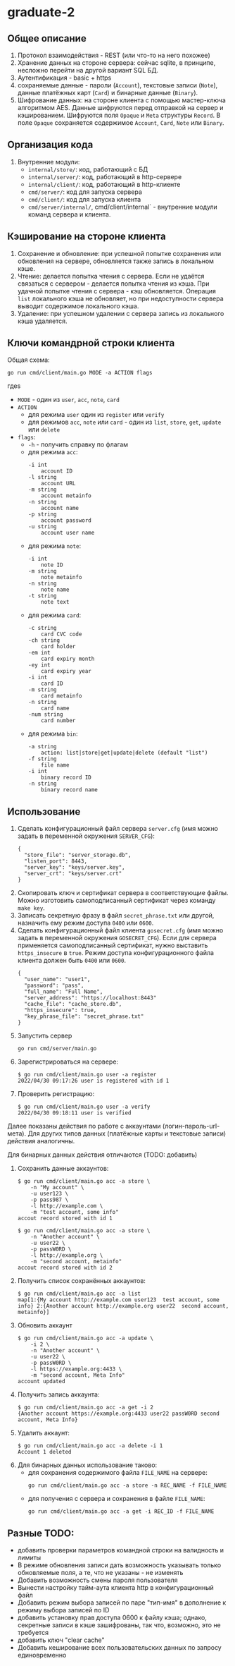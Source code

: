 # graduate-2

## Общее описание

1. Протокол взаимодействия - REST (или что-то на него похожее)
1. Хранение данных на стороне сервера: сейчас sqlite, в принципе, несложно
   перейти на другой вариант SQL БД.
1. Аутентификация - basic + https
1. сохраняемые данные - пароли (`Account`), текстовые записи (`Note`),
   данные платёжных карт (`Card`) и бинарные данные (`Binary`).
1. Шифрование данных: на стороне клиента с помощью мастер-ключа
   алгоритмом AES. Данные шифруются перед отправкой на сервер и кэшированием.
   Шифруются поля `Opaque` и `Meta` структуры `Record`. В поле `Opaque`
   сохраняется содержимое `Account`, `Card`, `Note` или `Binary`.

## Организация кода
1. Внутренние модули:
   * `internal/store/`: код, работающий с БД
   * `internal/server/`: код, работающий в http-сервере
   * `internal/client/`: код, работающий в http-клиенте
   * `cmd/server/`: код для запуска сервера
   * `cmd/client/`: код для запуска клиента
   * `cmd/server/internal/`, cmd/client/internal` - внутренние модули команд
     сервера и клиента.

## Кэширование на стороне клиента
1. Сохранение и обновление: при успешной попытке сохранения или обновления
   на сервере, обновляется также запись в локальном кэше.
1. Чтение: делается попытка чтения с сервера. Если не удаётся связаться с сервером -
   делается попытка чтения из кэша. При удачной попытке чтения с сервера - кэш
   обновляется. Операция `list` локального кэша не обновляет, но при недоступности
   сервера выводит содержимое локального кэша.
1. Удаление: при успешном удалении с сервера запись из локального кэша удаляется.

## Ключи командрной строки клиента
Общая схема:
```
go run cmd/client/main.go MODE -a ACTION flags
```
гдеs
* `MODE` - один из `user`, `acc`, `note`, `card`
* `ACTION`
  * для режима `user` один из `register` или `verify`
  * для режимов `acc`, `note` или `card` - один из
    `list`, `store`, `get`, `update` или `delete`
* `flags`:
  * `-h` - получить справку по флагам
  * для режима `acc`:
    ```
    -i int
    	account ID
    -l string
    	account URL
    -m string
    	account metainfo
    -n string
    	account name
    -p string
    	account password
    -u string
    	account user name
    ```
  * для режима `note`:
    ```
    -i int
    	note ID
    -m string
    	note metainfo
    -n string
    	note name
    -t string
    	note text
    ```
  * для режима `card`:
    ```
    -c string
    	card CVC code
    -ch string
    	card holder
    -em int
    	card expiry month
    -ey int
    	card expiry year
    -i int
    	card ID
    -m string
    	card metainfo
    -n string
    	card name
    -num string
    	card number
    ```
  * для режима `bin`:
    ```
    -a string
    	action: list|store|get|update|delete (default "list")
    -f string
    	file name
    -i int
    	binary record ID
    -n string
    	binary record name

    ```


## Использование

1. Сделать конфигурационный файл сервера `server.cfg` (имя можно задать
   в переменной окружения `SERVER_CFG`):
   ```
   {
     "store_file": "server_storage.db",
     "listen_port": 8443,
     "server_key": "keys/server.key",
     "server_crt": "keys/server.crt"
   }
   ```
1. Скопировать ключ и сертификат сервера в соответствующие файлы.
   Можно изготовить самоподписанный сертификат через команду `make key`.
1. Записать секретную фразу в файл `secret_phrase.txt` или другой,
   назначить ему режим доступа `0400` или `0600`.
1. Сделать конфигурационный файл клиента `gosecret.cfg` (имя можно задать
   в переменной окружения `GOSECRET_CFG`). Если для сервера применяется
   самоподписанный сертификат, нужно выставить `https_insecure` в `true`.
   Режим доступа конфигурационного файла клиента должен быть `0400` или `0600`.
   ```
   {
     "user_name": "user1",
     "password": "pass",
     "full_name": "Full Name",
     "server_address": "https://localhost:8443"
     "cache_file": "cache_store.db",
     "https_insecure": true,
     "key_phrase_file": "secret_phrase.txt"
   }
   ```
1. Запустить сервер
   ```
   go run cmd/server/main.go
   ```
1. Зарегистрироваться на сервере:
   ```
   $ go run cmd/client/main.go user -a register
   2022/04/30 09:17:26 user is registered with id 1
   ```
1. Проверить регистрацию:
   ```
   $ go run cmd/client/main.go user -a verify
   2022/04/30 09:18:11 user is verified
   ```

Далее показаны действия по работе с аккаунтами (логин-пароль-url-мета).
Для других типов данных (платёжные карты и текстовые записи)
действия аналогичны.

Для бинарных данных действия отличаются (TODO: добавить)

1. Сохранить данные аккаунтов:
   ```
   $ go run cmd/client/main.go acc -a store \
       -n "My account" \
       -u user123 \
       -p pass987 \
       -l http://example.com \
       -m "test account, some info"
   accout record stored with id 1

   $ go run cmd/client/main.go acc -a store \
       -n "Another account" \
       -u user22 \
       -p passW0RD \
       -l http://example.org \
       -m "second account, metainfo"
   accout record stored with id 2
   ```
1. Получить список сохранённых аккаунтов:
   ```
   $ go run cmd/client/main.go acc -a list
   map[1:{My account http://example.com user123  test account, some info} 2:{Another account http://example.org user22  second account, metainfo}]
   ```
1. Обновить аккаунт
   ```
   $ go run cmd/client/main.go acc -a update \
       -i 2 \
       -n "Another account" \
       -u user22 \
       -p passW0RD \
       -l https://example.org:4433 \
       -m "second account, Meta Info"
   account updated
   ```
1. Получить запись аккаунта:
   ```
   $ go run cmd/client/main.go acc -a get -i 2
   {Another account https://example.org:4433 user22 passW0RD second account, Meta Info}
   ```
1. Удалить аккаунт:
   ```
   $ go run cmd/client/main.go acc -a delete -i 1
   Account 1 deleted
   ```
1. Для бинарных данных использование таково:
   * для сохранения содержимого файла `FILE_NAME` на сервере:
     ```
     go run cmd/client/main.go acc -a store -n REC_NAME -f FILE_NAME
     ```
   * для получения с сервера и сохранения в файле `FILE_NAME`:
     ```
     go run cmd/client/main.go acc -a get -i REC_ID -f FILE_NAME
     ```

## Разные TODO:
* добавить проверки параметров командной строки на валидность и лимиты
* В режиме обновления записи дать возможность указывать только обновляемые поля,
   а те, что не указаны - не изменять
* Добавить возможность смены пароля пользователя
* Вынести настройку тайм-аута клиента http в конфигурационный файл
* Добавить режим выбора записей по паре "тип-имя" в дополнение
   к режиму выбора записей по ID
* добавить установку прав доступа 0600 к файлу кэша; однако, секретные
  записи в кэше зашифрованы, так что, возможно, это не требуется
* добавить ключ "clear cache"
* Добавить кеширование всех пользовательских данных по запросу единовременно
